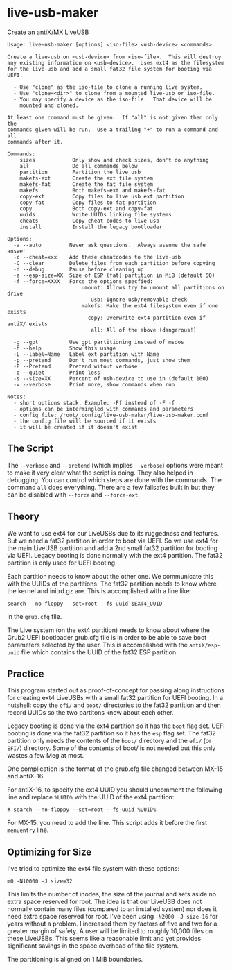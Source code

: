 # live-usb-maker
Create an antiX/MX LiveUSB
```
Usage: live-usb-maker [options] <iso-file> <usb-device> <commands>

Create a live-usb on <usb-device> from <iso-file>.  This will destroy
any existing information on <usb-device>.  Uses ext4 as the filesystem
for the live-usb and add a small fat32 file system for booting via UEFI.

  - Use "clone" as the iso-file to clone a running live system.
  - Use "clone=<dir>" to clone from a mounted live-usb or iso-file.
  - You may specify a device as the iso-file.  That device will be
    mounted and cloned.

At least one command must be given.  If "all" is not given then only the
commands given will be run.  Use a trailing "+" to run a command and all
commands after it.

Commands:
    sizes            Only show and check sizes, don't do anything
    all              Do all commands below
    partition        Partition the live usb
    makefs-ext       Create the ext file system
    makefs-fat       Create the fat file system
    makefs           Both makefs-ext and makefs-fat
    copy-ext         Copy files to live usb ext partition
    copy-fat         Copy files to fat partition
    copy             Both copy-ext and copy-fat
    uuids            Write UUIDs linking file systems
    cheats           Copy cheat codes to live-usb
    install          Install the legacy bootloader

Options:
  -a --auto         Never ask questions.  Always assume the safe answer
  -c --cheat=xxx    Add these cheatcodes to the live-usb
  -C --clear        Delete files from each partition before copying
  -d --debug        Pause before cleaning up
  -e --esp-size=XX  Size of ESP (fat) partition in MiB (default 50)
  -f --force=XXXX   Force the options specfied:
                        umount: Allows try to umount all partitions on drive
                           usb: Ignore usb/removable check
                        makefs: Make the ext4 filesystem even if one exists
                          copy: Overwrite ext4 partition even if antiX/ exists
                           all: All of the above (dangerous!)

  -g --gpt          Use gpt partitioning instead of msdos
  -h --help         Show this usage
  -L --label=Name   Label ext partition with Name
  -p --pretend      Don't run most commands, just show them
  -P --Pretend      Pretend witout verbose
  -q --quiet        Print less
  -s --size=XX      Percent of usb-device to use in (default 100)
  -v --verbose      Print more, show commands when run

Notes:
  - short options stack. Example: -Ff instead of -F -f
  - options can be intermingled with commands and parameters
  - config file: /root/.config/live-usb-maker/live-usb-maker.conf
  - the config file will be sourced if it exists
  - it will be created if it doesn't exist
```

The Script
----------
The `--verbose` and `--pretend` (which implies `--verbose`) options
were meant to make it very clear what the script is doing.  They also
helped in debugging.  You can control which steps are done with the
commands.  The command `all` does everything.  There are a few
failsafes built in but they can be disabled with `--force` and
`--force-ext`.

Theory
------
We want to use ext4 for our LiveUSBs due to its ruggedness and
features.  But we need a fat32 partition in order to boot via UEFI.
So we use ext4 for the main LiveUSB partition and add a 2nd small
fat32 partition for booting via UEFI.  Legacy booting is done
normally with the ext4 partition.  The fat32 partition is only
used for UEFI booting.

Each partition needs to know about the other one.  We communicate
this with the UUIDs of the partitions.  The fat32 partition needs
to know where the kernel and initrd.gz are.  This is accomplished
with a line like:
```
search --no-floppy --set=root --fs-uuid $EXT4_UUID
```
in the `grub.cfg` file.

The Live system (on the ext4 partition) needs to know about where
the Grub2 UEFI bootloader grub.cfg file is in order to be able
to save boot parameters selected by the user.  This is accomplished
with the `antiX/esp-uuid` file which contains the UUID of the
fat32 ESP partition.


Practice
--------
This program started out as proof-of-concept for passing along
instructions for creating ext4 LiveUSBs with a small fat32 partition
for UEFI booting.  In a nutshell: copy the `efi/` and `boot/`
directories to the fat32 partition and then record UUIDs so the two
partitons know about each other.

Legacy booting is done via the ext4 partition so it has the `boot`
flag set.  UEFI booting is done via the fat32 partition so it has the
`esp` flag set.  The fat32 partition only needs the contents of the
`boot/` directory and the `efi/` (or `EFI/`) directory.  Some of the
contents of boot/ is not needed but this only wastes a few Meg at
most.

One complication is the format of the grub.cfg file changed between
MX-15 and antiX-16.

For antiX-16, to specify the ext4 UUID you should uncomment the
following line and replace `%UUID%` with the UUID of the ext4
partition:
```
# search --no-floppy --set=root --fs-uuid %UUID%
```
For MX-15, you need to add the line.  This script adds it before
the first `menuentry` line.

Optimizing for Size
-------------------
I've tried to optimize the ext4 file system with these options:

```
m0 -N10000 -J size=32
```

This limits the number of inodes, the size of the journal and sets
aside no extra space reserved for root.  The idea is that our LiveUSB
does not normally contain many files (compared to an installed system)
nor does it need extra space reserved for root.  I've been using
`-N2000 -J size-16` for years without a problem.  I increased them by
factors of five and two for a greater margin of safety.  A user will
be limited to roughly 10,000 files on these LiveUSBs.  This seems like
a reasonable limit and yet provides significant savings in the
space overhead of the file system.

The partitioning is aligned on 1 MiB boundaries.
